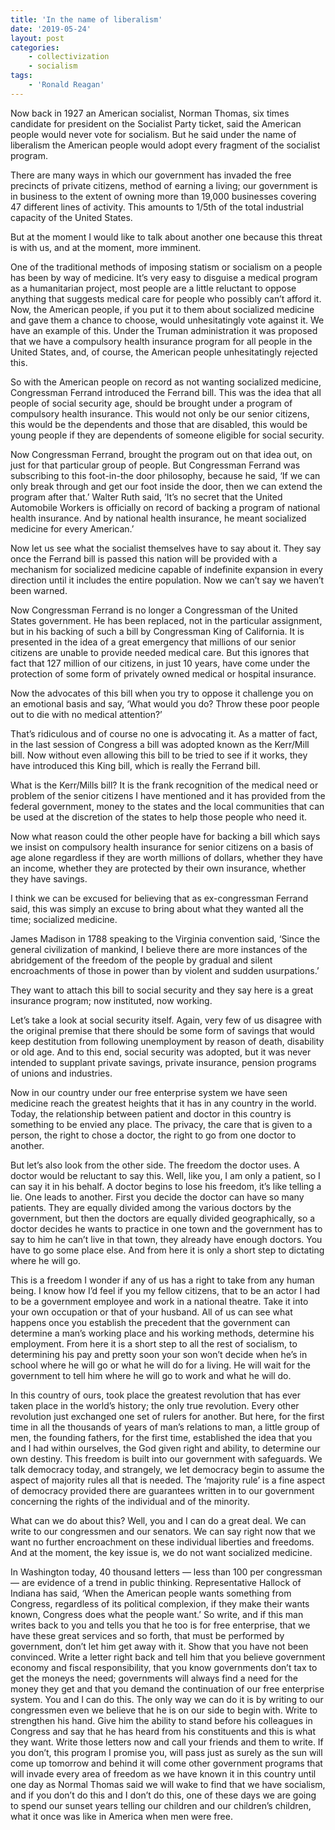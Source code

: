 ```yaml
---
title: 'In the name of liberalism'
date: '2019-05-24'
layout: post
categories:
    - collectivization
    - socialism
tags:
    - 'Ronald Reagan'
---
```


Now back in 1927 an American socialist, Norman Thomas, six times candidate for president on the Socialist Party ticket, said the American people would never vote for socialism. But he said under the name of liberalism the American people would adopt every fragment of the socialist program.

There are many ways in which our government has invaded the free precincts of private citizens, method of earning a living; our government is in business to the extent of owning more than 19,000 businesses covering 47 different lines of activity. This amounts to 1/5th of the total industrial capacity of the United States.

But at the moment I would like to talk about another one because this threat is with us, and at the moment, more imminent.

One of the traditional methods of imposing statism or socialism on a people has been by way of medicine. It’s very easy to disguise a medical program as a humanitarian project, most people are a little reluctant to oppose anything that suggests medical care for people who possibly can’t afford it. Now, the American people, if you put it to them about socialized medicine and gave them a chance to choose, would unhesitatingly vote against it. We have an example of this. Under the Truman administration it was proposed that we have a compulsory health insurance program for all people in the United States, and, of course, the American people unhesitatingly rejected this.

So with the American people on record as not wanting socialized medicine, Congressman Ferrand introduced the Ferrand bill. This was the idea that all people of social security age, should be brought under a program of compulsory health insurance. This would not only be our senior citizens, this would be the dependents and those that are disabled, this would be young people if they are dependents of someone eligible for social security.

Now Congressman Ferrand, brought the program out on that idea out, on just for that particular group of people. But Congressman Ferrand was subscribing to this foot-in-the door philosophy, because he said, ‘If we can only break through and get our foot inside the door, then we can extend the program after that.’ Walter Ruth said, ‘It’s no secret that the United Automobile Workers is officially on record of backing a program of national health insurance. And by national health insurance, he meant socialized medicine for every American.’

Now let us see what the socialist themselves have to say about it. They say once the Ferrand bill is passed this nation will be provided with a mechanism for socialized medicine capable of indefinite expansion in every direction until it includes the entire population. Now we can’t say we haven’t been warned.

Now Congressman Ferrand is no longer a Congressman of the United States government. He has been replaced, not in the particular assignment, but in his backing of such a bill by Congressman King of California. It is presented in the idea of a great emergency that millions of our senior citizens are unable to provide needed medical care. But this ignores that fact that 127 million of our citizens, in just 10 years, have come under the protection of some form of privately owned medical or hospital insurance.

Now the advocates of this bill when you try to oppose it challenge you on an emotional basis and say, ‘What would you do? Throw these poor people out to die with no medical attention?’

That’s ridiculous and of course no one is advocating it. As a matter of fact, in the last session of Congress a bill was adopted known as the Kerr/Mill bill. Now without even allowing this bill to be tried to see if it works, they have introduced this King bill, which is really the Ferrand bill.

What is the Kerr/Mills bill? It is the frank recognition of the medical need or problem of the senior citizens I have mentioned and it has provided from the federal government, money to the states and the local communities that can be used at the discretion of the states to help those people who need it.

Now what reason could the other people have for backing a bill which says we insist on compulsory health insurance for senior citizens on a basis of age alone regardless if they are worth millions of dollars, whether they have an income, whether they are protected by their own insurance, whether they have savings.

I think we can be excused for believing that as ex-congressman Ferrand said, this was simply an excuse to bring about what they wanted all the time; socialized medicine.

James Madison in 1788 speaking to the Virginia convention said, ‘Since the general civilization of mankind, I believe there are more instances of the abridgement of the freedom of the people by gradual and silent encroachments of those in power than by violent and sudden usurpations.’

They want to attach this bill to social security and they say here is a great insurance program; now instituted, now working.

Let’s take a look at social security itself. Again, very few of us disagree with the original premise that there should be some form of savings that would keep destitution from following unemployment by reason of death, disability or old age. And to this end, social security was adopted, but it was never intended to supplant private savings, private insurance, pension programs of unions and industries.

Now in our country under our free enterprise system we have seen medicine reach the greatest heights that it has in any country in the world. Today, the relationship between patient and doctor in this country is something to be envied any place. The privacy, the care that is given to a person, the right to chose a doctor, the right to go from one doctor to another.

But let’s also look from the other side. The freedom the doctor uses. A doctor would be reluctant to say this. Well, like you, I am only a patient, so I can say it in his behalf. A doctor begins to lose his freedom, it’s like telling a lie. One leads to another. First you decide the doctor can have so many patients. They are equally divided among the various doctors by the government, but then the doctors are equally divided geographically, so a doctor decides he wants to practice in one town and the government has to say to him he can’t live in that town, they already have enough doctors. You have to go some place else. And from here it is only a short step to dictating where he will go.

This is a freedom I wonder if any of us has a right to take from any human being. I know how I’d feel if you my fellow citizens, that to be an actor I had to be a government employee and work in a national theatre. Take it into your own occupation or that of your husband. All of us can see what happens once you establish the precedent that the government can determine a man’s working place and his working methods, determine his employment. From here it is a short step to all the rest of socialism, to determining his pay and pretty soon your son won’t decide when he’s in school where he will go or what he will do for a living. He will wait for the government to tell him where he will go to work and what he will do.

In this country of ours, took place the greatest revolution that has ever taken place in the world’s history; the only true revolution. Every other revolution just exchanged one set of rulers for another. But here, for the first time in all the thousands of years of man’s relations to man, a little group of men, the founding fathers, for the first time, established the idea that you and I had within ourselves, the God given right and ability, to determine our own destiny. This freedom is built into our government with safeguards. We talk democracy today, and strangely, we let democracy begin to assume the aspect of majority rules all that is needed. The ‘majority rule’ is a fine aspect of democracy provided there are guarantees written in to our government concerning the rights of the individual and of the minority.

What can we do about this? Well, you and I can do a great deal. We can write to our congressmen and our senators. We can say right now that we want no further encroachment on these individual liberties and freedoms. And at the moment, the key issue is, we do not want socialized medicine.

In Washington today, 40 thousand letters — less than 100 per congressman — are evidence of a trend in public thinking. Representative Hallock of Indiana has said, ‘When the American people wants something from Congress, regardless of its political complexion, if they make their wants known, Congress does what the people want.’ So write, and if this man writes back to you and tells you that he too is for free enterprise, that we have these great services and so forth, that must be performed by government, don’t let him get away with it. Show that you have not been convinced. Write a letter right back and tell him that you believe government economy and fiscal responsibility, that you know governments don’t tax to get the moneys the need; governments will always find a need for the money they get and that you demand the continuation of our free enterprise system. You and I can do this. The only way we can do it is by writing to our congressmen even we believe that he is on our side to begin with. Write to strengthen his hand. Give him the ability to stand before his colleagues in Congress and say that he has heard from his constituents and this is what they want. Write those letters now and call your friends and them to write. If you don’t, this program I promise you, will pass just as surely as the sun will come up tomorrow and behind it will come other government programs that will invade every area of freedom as we have known it in this country until one day as Normal Thomas said we will wake to find that we have socialism, and if you don’t do this and I don’t do this, one of these days we are going to spend our sunset years telling our children and our children’s children, what it once was like in America when men were free.